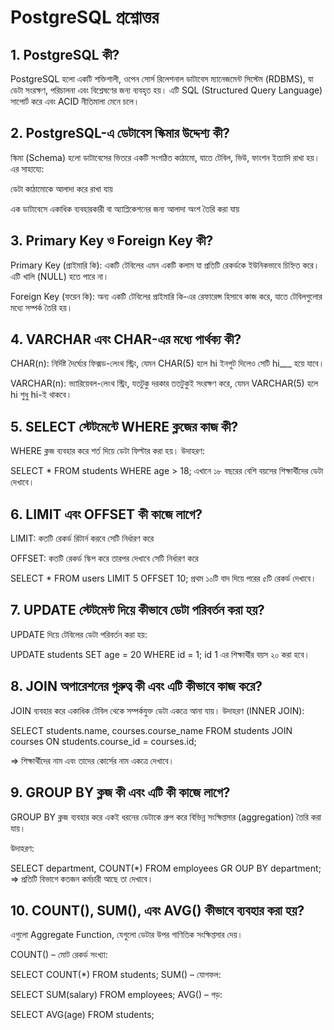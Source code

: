 # PostgreSQL প্রশ্নোত্তর

## 1. PostgreSQL কী?

PostgreSQL হলো একটি শক্তিশালী, ওপেন সোর্স রিলেশনাল ডাটাবেস ম্যানেজমেন্ট সিস্টেম (RDBMS), যা ডেটা সংরক্ষণ, পরিচালনা এবং বিশ্লেষণের জন্য ব্যবহৃত হয়। এটি SQL (Structured Query Language) সাপোর্ট করে এবং ACID নীতিমালা মেনে চলে।

## 2. PostgreSQL-এ ডেটাবেস স্কিমার উদ্দেশ্য কী?

স্কিমা (Schema) হলো ডাটাবেসের ভিতরে একটি সংগঠিত কাঠামো, যাতে টেবিল, ভিউ, ফাংশন ইত্যাদি রাখা হয়।
এর সাহায্যে:

ডেটা কাঠামোকে আলাদা করে রাখা যায়

এক ডাটাবেসে একাধিক ব্যবহারকারী বা অ্যাপ্লিকেশনের জন্য আলাদা অংশ তৈরি করা যায়

## 3. Primary Key ও Foreign Key কী?

Primary Key (প্রাইমারি কি): একটি টেবিলের এমন একটি কলাম যা প্রতিটি রেকর্ডকে ইউনিকভাবে চিহ্নিত করে। এটি খালি (NULL) হতে পারে না।

Foreign Key (ফরেন কি): অন্য একটি টেবিলের প্রাইমারি কি-এর রেফারেন্স হিসাবে কাজ করে, যাতে টেবিলগুলোর মধ্যে সম্পর্ক তৈরি হয়।

## 4. VARCHAR এবং CHAR-এর মধ্যে পার্থক্য কী?

CHAR(n): নির্দিষ্ট দৈর্ঘ্যের ফিক্সড-লেংথ স্ট্রিং, যেমন CHAR(5) হলে hi ইনপুট দিলেও সেটি hi___ হয়ে যাবে।

VARCHAR(n): ভ্যারিয়েবল-লেংথ স্ট্রিং, যতটুকু দরকার ততটুকুই সংরক্ষণ করে, যেমন VARCHAR(5) হলে hi শুধু hi-ই থাকবে।

## 5. SELECT স্টেটমেন্টে WHERE ক্লজের কাজ কী?

WHERE ক্লজ ব্যবহার করে শর্ত দিয়ে ডেটা ফিল্টার করা হয়। উদাহরণ:

SELECT * FROM students WHERE age > 18;
এখানে ১৮ বছরের বেশি বয়সের শিক্ষার্থীদের ডেটা দেখাবে।

## 6. LIMIT এবং OFFSET কী কাজে লাগে?

LIMIT: কতটি রেকর্ড রিটার্ন করবে সেটি নির্ধারণ করে

OFFSET: কতটি রেকর্ড স্কিপ করে তারপর দেখাবে সেটি নির্ধারণ করে

SELECT * FROM users LIMIT 5 OFFSET 10;
 প্রথম ১০টি বাদ দিয়ে পরের ৫টি রেকর্ড দেখাবে।

## 7. UPDATE স্টেটমেন্ট দিয়ে কীভাবে ডেটা পরিবর্তন করা হয়?

UPDATE দিয়ে টেবিলের ডেটা পরিবর্তন করা হয়:


UPDATE students SET age = 20 WHERE id = 1;
 id 1 এর শিক্ষার্থীর বয়স ২০ করা হবে।

## 8. JOIN অপারেশনের গুরুত্ব কী এবং এটি কীভাবে কাজ করে?

JOIN ব্যবহার করে একাধিক টেবিল থেকে সম্পর্কযুক্ত ডেটা একত্রে আনা যায়।
উদাহরণ (INNER JOIN):

SELECT students.name, courses.course_name
FROM students
JOIN courses ON students.course_id = courses.id;

=> শিক্ষার্থীদের নাম এবং তাদের কোর্সের নাম একত্রে দেখাবে।

## 9. GROUP BY ক্লজ কী এবং এটি কী কাজে লাগে?

GROUP BY ক্লজ ব্যবহার করে একই ধরনের ডেটাকে গ্রুপ করে বিভিন্ন সংক্ষিপ্তসার (aggregation) তৈরি করা যায়।

উদাহরণ:

SELECT department, COUNT(*) FROM employees GR
OUP BY department;
=> প্রতিটি বিভাগে কতজন কর্মচারী আছে তা দেখাবে।

## 10. COUNT(), SUM(), এবং AVG() কীভাবে ব্যবহার করা হয়?

এগুলো Aggregate Function, যেগুলো ডেটার উপর গাণিতিক সংক্ষিপ্তসার দেয়।

COUNT() – মোট রেকর্ড সংখ্যা:

SELECT COUNT(*) FROM students;
SUM() – যোগফল:

SELECT SUM(salary) FROM employees;
AVG() – গড়:

SELECT AVG(age) FROM students;
